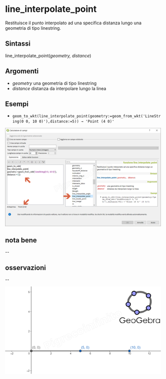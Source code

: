 # line_interpolate_point

Restituisce il punto interpolato ad una specifica distanza lungo una geometria di tipo linestring.

## Sintassi

line_interpolate_point(_geometry, distance_)

## Argomenti

* _geometry_ una geometria di tipo linestring
* _distance_ distanza da interpolare lungo la linea

## Esempi

* `geom_to_wkt(line_interpolate_point(geometry:=geom_from_wkt('LineString(0 0, 10 0)'),distance:=5)) → 'Point (4 0)'`

![](../../img/geometria/line_interpolate_point/line_interpolate_point1.png)

## nota bene

--

## osservazioni

--

![](../../img/geometria/line_interpolate_point/line_interpolate_point2.png)
